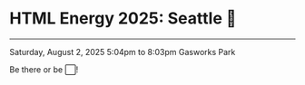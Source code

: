 # HTML Energy 2025: Seattle 🌳
---
Saturday, August 2, 2025
5:04pm to 8:03pm
Gasworks Park

Be there or be ⬜! 
